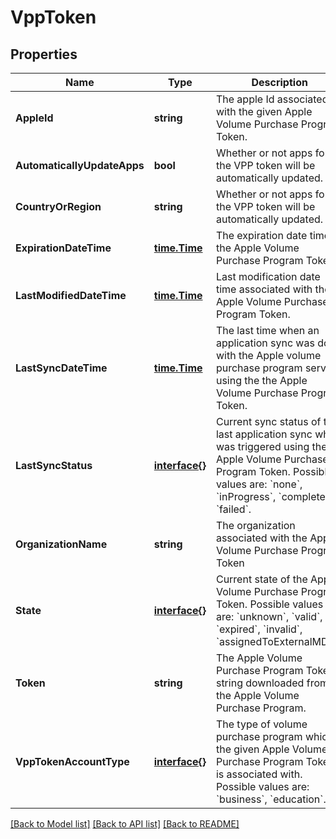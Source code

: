 # VppToken

## Properties

Name | Type | Description | Notes
------------ | ------------- | ------------- | -------------
**AppleId** | **string** | The apple Id associated with the given Apple Volume Purchase Program Token. | [optional] 
**AutomaticallyUpdateApps** | **bool** | Whether or not apps for the VPP token will be automatically updated. | [optional] 
**CountryOrRegion** | **string** | Whether or not apps for the VPP token will be automatically updated. | [optional] 
**ExpirationDateTime** | [**time.Time**](time.Time.md) | The expiration date time of the Apple Volume Purchase Program Token. | [optional] 
**LastModifiedDateTime** | [**time.Time**](time.Time.md) | Last modification date time associated with the Apple Volume Purchase Program Token. | [optional] 
**LastSyncDateTime** | [**time.Time**](time.Time.md) | The last time when an application sync was done with the Apple volume purchase program service using the the Apple Volume Purchase Program Token. | [optional] 
**LastSyncStatus** | [**interface{}**](.md) | Current sync status of the last application sync which was triggered using the Apple Volume Purchase Program Token. Possible values are: &#x60;none&#x60;, &#x60;inProgress&#x60;, &#x60;completed&#x60;, &#x60;failed&#x60;. | [optional] 
**OrganizationName** | **string** | The organization associated with the Apple Volume Purchase Program Token | [optional] 
**State** | [**interface{}**](.md) | Current state of the Apple Volume Purchase Program Token. Possible values are: &#x60;unknown&#x60;, &#x60;valid&#x60;, &#x60;expired&#x60;, &#x60;invalid&#x60;, &#x60;assignedToExternalMDM&#x60;. | [optional] 
**Token** | **string** | The Apple Volume Purchase Program Token string downloaded from the Apple Volume Purchase Program. | [optional] 
**VppTokenAccountType** | [**interface{}**](.md) | The type of volume purchase program which the given Apple Volume Purchase Program Token is associated with. Possible values are: &#x60;business&#x60;, &#x60;education&#x60;. | [optional] 

[[Back to Model list]](../README.md#documentation-for-models) [[Back to API list]](../README.md#documentation-for-api-endpoints) [[Back to README]](../README.md)



